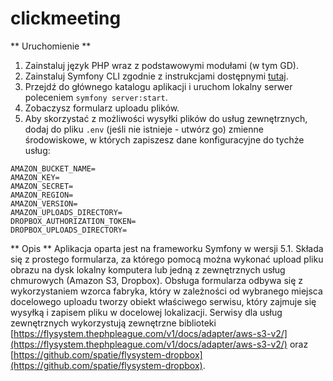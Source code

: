 # clickmeeting

** Uruchomienie **
1. Zainstaluj język PHP wraz z podstawowymi modułami (w tym GD).
2. Zainstaluj Symfony CLI zgodnie z instrukcjami dostępnymi [tutaj](https://symfony.com/download).
3. Przejdź do głównego katalogu aplikacji i uruchom lokalny serwer poleceniem `symfony server:start`.
4. Zobaczysz formularz uploadu plików.
5. Aby skorzystać z możliwości wysyłki plików do usług zewnętrznych, dodaj do pliku `.env` (jeśli nie istnieje - utwórz go) zmienne środowiskowe, w których zapiszesz dane konfiguracyjne do tychże usług:
```
AMAZON_BUCKET_NAME=
AMAZON_KEY=
AMAZON_SECRET=
AMAZON_REGION=
AMAZON_VERSION=
AMAZON_UPLOADS_DIRECTORY=
DROPBOX_AUTHORIZATION_TOKEN=
DROPBOX_UPLOADS_DIRECTORY=
```

** Opis **
Aplikacja oparta jest na frameworku Symfony w wersji 5.1. Składa się z prostego formularza, za którego pomocą można wykonać upload pliku obrazu na dysk lokalny komputera lub jedną z zewnętrznych usług chmurowych (Amazon S3, Dropbox). Obsługa formularza odbywa się z wykorzystaniem wzorca fabryka, który w zależności od wybranego miejsca docelowego uploadu tworzy obiekt właściwego serwisu, który zajmuje się wysyłką i zapisem pliku w docelowej lokalizacji. Serwisy dla usług zewnętrznych wykorzystują zewnętrzne biblioteki [https://flysystem.thephpleague.com/v1/docs/adapter/aws-s3-v2/](https://flysystem.thephpleague.com/v1/docs/adapter/aws-s3-v2/) oraz [https://github.com/spatie/flysystem-dropbox](https://github.com/spatie/flysystem-dropbox).